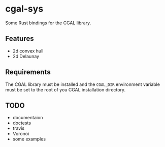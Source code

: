# cgal-sys

Some Rust bindings for the CGAL library.

## Features

- 2d convex hull
- 2d Delaunay

## Requirements

The CGAL library must be installed and the `CGAL_DIR` environment variable must be set to the root of you CGAL installation directory.

## TODO

- documentaion
- doctests
- travis
- Voronoi
- some examples
